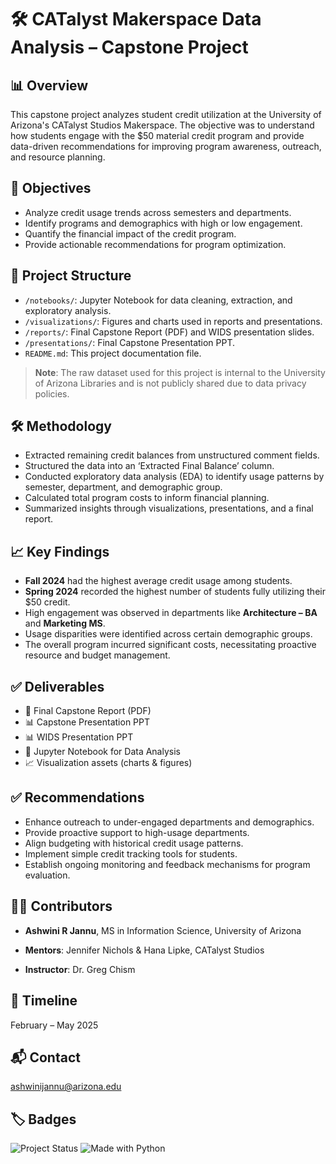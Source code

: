 # 🛠️ CATalyst Makerspace Data Analysis – Capstone Project

## 📊 Overview
This capstone project analyzes student credit utilization at the University of Arizona's CATalyst Studios Makerspace. The objective was to understand how students engage with the $50 material credit program and provide data-driven recommendations for improving program awareness, outreach, and resource planning.

## 🎯 Objectives
- Analyze credit usage trends across semesters and departments.
- Identify programs and demographics with high or low engagement.
- Quantify the financial impact of the credit program.
- Provide actionable recommendations for program optimization.

## 📁 Project Structure
- `/notebooks/`: Jupyter Notebook for data cleaning, extraction, and exploratory analysis.
- `/visualizations/`: Figures and charts used in reports and presentations.
- `/reports/`: Final Capstone Report (PDF) and WIDS presentation slides.
- `/presentations/`: Final Capstone Presentation PPT.
- `README.md`: This project documentation file.

> **Note**: The raw dataset used for this project is internal to the University of Arizona Libraries and is not publicly shared due to data privacy policies.

## 🛠️ Methodology
- Extracted remaining credit balances from unstructured comment fields.
- Structured the data into an ‘Extracted Final Balance’ column.
- Conducted exploratory data analysis (EDA) to identify usage patterns by semester, department, and demographic group.
- Calculated total program costs to inform financial planning.
- Summarized insights through visualizations, presentations, and a final report.

## 📈 Key Findings
- **Fall 2024** had the highest average credit usage among students.
- **Spring 2024** recorded the highest number of students fully utilizing their $50 credit.
- High engagement was observed in departments like **Architecture – BA** and **Marketing MS**.
- Usage disparities were identified across certain demographic groups.
- The overall program incurred significant costs, necessitating proactive resource and budget management.

## ✅ Deliverables
- 📄 Final Capstone Report (PDF)
- 📊 Capstone Presentation PPT
- 📊 WIDS Presentation PPT
- 📒 Jupyter Notebook for Data Analysis
- 📈 Visualization assets (charts & figures)

## ✅ Recommendations
- Enhance outreach to under-engaged departments and demographics.
- Provide proactive support to high-usage departments.
- Align budgeting with historical credit usage patterns.
- Implement simple credit tracking tools for students.
- Establish ongoing monitoring and feedback mechanisms for program evaluation.

## 👩‍💻 Contributors
- **Ashwini R Jannu**, MS in Information Science, University of Arizona  

- **Mentors**: Jennifer Nichols & Hana Lipke, CATalyst Studios  
- **Instructor**: Dr. Greg Chism

## 📅 Timeline
February – May 2025

## 📬 Contact
ashwinijannu@arizona.edu

## 🏷️ Badges
![Project Status](https://img.shields.io/badge/status-completed-brightgreen)
![Made with Python](https://img.shields.io/badge/Made%20with-Python-blue)

